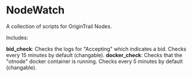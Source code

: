 # NodeWatch
A collection of scripts for OriginTrail Nodes.

Includes:

__bid_check__: Checks the logs for "Accepting" which indicates a bid. Checks every 15 minutes by default (changable).
__docker_check__: Checks that the "otnode" docker container is running. Checks every 5 minutes by default (changable).
